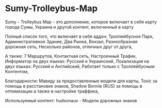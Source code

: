 # Sumy-Trolleybus-Map
Sumy - Trolleybus Map - это дополнение, которое включает в себя карту города Сумы, Украина и другой контент, включенный в карту


Полный список того, что включает в себя аддон:
Троллейбусное Парк,
Административное Здание,
Два Рынка,
Вокзал,
Разнообразная дорожная сеть,
Несколько районов, отличных друг от друга,


А также:
7 Маршрутов,
Контактная сеть,
Настроенный Трафик,
Информатор на двух языках: Русский и Украинский,
Локализация на двух языках: Русский и Английский,
Работает только с Троллейбусным Контентом,



Благодарности:
Мавиду за предоставленные модели для карты,
Toxic за помощь в расстановке знаков,
Shadow Bonnie (RUS) за помощь в оптимизации а также в настройке траффика,



Используемый контент:
hudsonaux - Модели дорожных знаков


